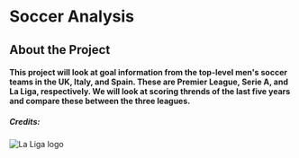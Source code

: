 # Soccer Analysis
## About the Project
#### This project will look at goal information from the top-level men's soccer teams in the UK, Italy, and Spain. These are Premier League, Serie A, and La Liga, respectively. We will look at scoring thrends of the last five years and compare these between the three leagues.

##### Credits: 

![La Liga logo](https://assets.laliga.com/assets/logos/laliga-v/laliga-v-300x300.jpg)
